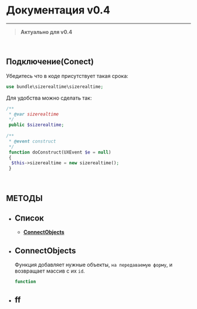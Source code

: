 # Документация v0.4
---------------
> **Актуально для v0.4**

<br>

## Подключение(Conect)
Убедитесь что в коде присутствует такая срока:
```php
use bundle\sizerealtime\sizerealtime;
```
Для удобства можно сделать так:
```php
/**
 * @var sizerealtime
 */
 public $sizerealtime;
    
/**
 * @event construct 
 */
 function doConstruct(UXEvent $e = null)
 {   
  $this->sizerealtime = new sizerealtime();  
 }
```

<br>

## МЕТОДЫ
* ## Список
  * **[СonnectObjects](#connectobjects)**
* ## ConnectObjects
  Функция добавляет нужные объекты, `на передаваемую форму`,  и возвращает массив с их `id`.
  ```php 
  function
  ```
* ## ff
